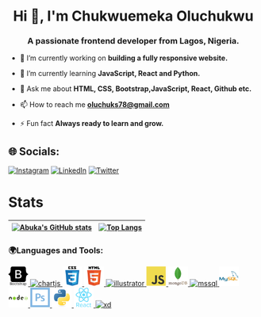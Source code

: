 <h1 align="center">Hi 👋, I'm Chukwuemeka Oluchukwu</h1>

<h3 align="center">A passionate frontend developer from Lagos, Nigeria.</h3>

- 🔭 I’m currently working on **building a fully responsive website.**

- 🌱 I’m currently learning **JavaScript, React and Python.**

- 💬 Ask me about **HTML, CSS, Bootstrap,JavaScript, React, Github etc.**

- 📫 How to reach me **oluchuks78@gmail.com**

- ⚡ Fun fact **Always ready to learn and grow.**

## 🌐 Socials:
[![Instagram](https://img.shields.io/badge/Instagram-%23E4405F.svg?logo=Instagram&logoColor=white)](https://instagram.com/mr_midnight_owl_4) [![LinkedIn](https://img.shields.io/badge/LinkedIn-%230077B5.svg?logo=linkedin&logoColor=white)](https://www.linkedin.com/in/chukwuemeka-oluchukwu-089a4624b/) [![Twitter](https://img.shields.io/badge/Twitter-%231DA1F2.svg?logo=Twitter&logoColor=white)](https://twitter.com/ChukwuemekaOl14) 

# Stats
 
 | <a href="https://github.com/thenoxbox"> <img align="center" alt="Abuka's GitHub stats" src="https://github-readme-stats.vercel.app/api?username=thenoxbox&count_private=true&show_icons=true&theme=radical&title_color=FFFFFF&text_color=FFFFFF&bg_color=45,2365FA,9315FA,F58033,FF160A"></a> | <a href="https://github.com/thenoxbox/github-readme-stats"> <img align="center" alt="Top Langs" src="https://github-readme-stats.vercel.app/api/top-langs/?username=thenoxbox&layout=compact" /> </a>|
 | ------------- | ------------- |
 
<h3 align="left">🌍Languages and Tools:</h3>

<p align="left"> <a href="https://getbootstrap.com" target="_blank" rel="noreferrer"> <img src="https://raw.githubusercontent.com/devicons/devicon/master/icons/bootstrap/bootstrap-plain-wordmark.svg" alt="bootstrap" width="40" height="40"/> </a> <a href="https://www.chartjs.org" target="_blank" rel="noreferrer"> <img src="https://www.chartjs.org/media/logo-title.svg" alt="chartjs" width="40" height="40"/> </a> <a href="https://www.w3schools.com/css/" target="_blank" rel="noreferrer"> <img src="https://raw.githubusercontent.com/devicons/devicon/master/icons/css3/css3-original-wordmark.svg" alt="css3" width="40" height="40"/> </a> <a href="https://www.w3.org/html/" target="_blank" rel="noreferrer"> <img src="https://raw.githubusercontent.com/devicons/devicon/master/icons/html5/html5-original-wordmark.svg" alt="html5" width="40" height="40"/> </a> <a href="https://www.adobe.com/in/products/illustrator.html" target="_blank" rel="noreferrer"> <img src="https://www.vectorlogo.zone/logos/adobe_illustrator/adobe_illustrator-icon.svg" alt="illustrator" width="40" height="40"/> </a> <a href="https://developer.mozilla.org/en-US/docs/Web/JavaScript" target="_blank" rel="noreferrer"> <img src="https://raw.githubusercontent.com/devicons/devicon/master/icons/javascript/javascript-original.svg" alt="javascript" width="40" height="40"/> </a> <a href="https://www.mongodb.com/" target="_blank" rel="noreferrer"> <img src="https://raw.githubusercontent.com/devicons/devicon/master/icons/mongodb/mongodb-original-wordmark.svg" alt="mongodb" width="40" height="40"/> </a> <a href="https://www.microsoft.com/en-us/sql-server" target="_blank" rel="noreferrer"> <img src="https://www.svgrepo.com/show/303229/microsoft-sql-server-logo.svg" alt="mssql" width="40" height="40"/> </a> <a href="https://www.mysql.com/" target="_blank" rel="noreferrer"> <img src="https://raw.githubusercontent.com/devicons/devicon/master/icons/mysql/mysql-original-wordmark.svg" alt="mysql" width="40" height="40"/> </a> <a href="https://nodejs.org" target="_blank" rel="noreferrer"> <img src="https://raw.githubusercontent.com/devicons/devicon/master/icons/nodejs/nodejs-original-wordmark.svg" alt="nodejs" width="40" height="40"/> </a> <a href="https://www.photoshop.com/en" target="_blank" rel="noreferrer"> <img src="https://raw.githubusercontent.com/devicons/devicon/master/icons/photoshop/photoshop-line.svg" alt="photoshop" width="40" height="40"/> </a> <a href="https://www.python.org" target="_blank" rel="noreferrer"> <img src="https://raw.githubusercontent.com/devicons/devicon/master/icons/python/python-original.svg" alt="python" width="40" height="40"/> </a> <a href="https://reactjs.org/" target="_blank" rel="noreferrer"> <img src="https://raw.githubusercontent.com/devicons/devicon/master/icons/react/react-original-wordmark.svg" alt="react" width="40" height="40"/> </a> <a href="https://www.adobe.com/products/xd.html" target="_blank" rel="noreferrer"> <img src="https://cdn.worldvectorlogo.com/logos/adobe-xd.svg" alt="xd" width="40" height="40"/> </a> </p>

















